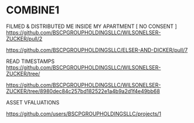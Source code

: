 # COMBINE1
  FILMED & DISTRIBUTED ME INSIDE MY APARTMENT [ NO CONSENT ]
https://github.com/BSCPGROUPHOLDINGSLLC/WILSONELSER-ZUCKER/pull/2

https://github.com/BSCPGROUPHOLDINGSLLC/ELSER-AND-DICKER/pull/7



READ TIMESTAMPS
https://github.com/BSCPGROUPHOLDINGSLLC/WILSONELSER-ZUCKER/tree/
  
https://github.com/BSCPGROUPHOLDINGSLLC/WILSONELSER-ZUCKER/tree/8980dec84c257bd182522e1a4b9a2d1f4e49bb68

ASSET VFALUATIONS
  
https://github.com/users/BSCPGROUPHOLDINGSLLC/projects/1
